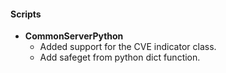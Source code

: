 
#### Scripts
- __CommonServerPython__
  - Added support for the CVE indicator class.
  - Add safeget from python dict function.
